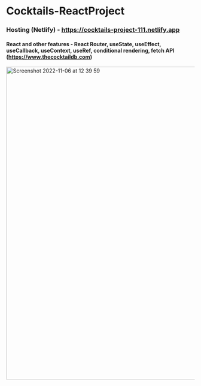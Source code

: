 # Cocktails-ReactProject
### Hosting (Netlify) - https://cocktails-project-111.netlify.app

#### React and other features - React Router, useState, useEffect, useCallback, useContext, useRef, conditional rendering, fetch API (https://www.thecocktaildb.com)

<img width="835" alt="Screenshot 2022-11-06 at 12 39 59" src="https://user-images.githubusercontent.com/109438310/200180145-247bae67-9fcd-46bf-bf49-f13d809a8bf3.png">

